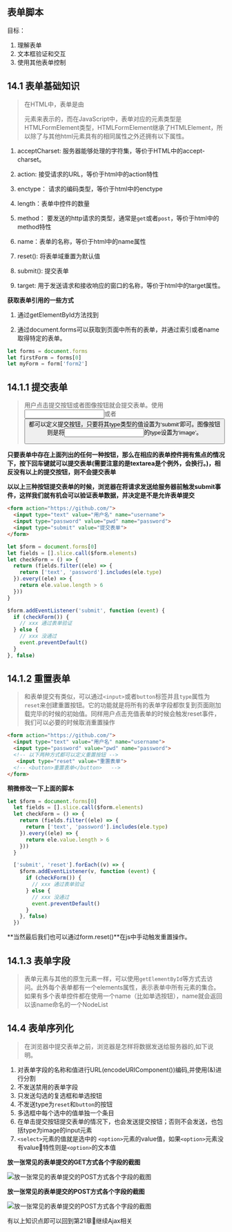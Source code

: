## 表单脚本

目标：

1. 理解表单
2. 文本框验证和交互
3. 使用其他表单控制

## 14.1 表单基础知识

> 在HTML中，表单是由<form>元素来表示的，而在JavaScript中，表单对应的元素类型是HTMLFormElement类型，HTMLFormElement继承了HTMLElement，所以除了与其他html元素具有的相同属性之外还拥有以下属性。

1. acceptCharset: 服务器能够处理的字符集，等价于HTML中的accept-charset。

2. action: 接受请求的URL，等价于html中的action特性

3. enctype： 请求的编码类型，等价于html中的enctype

4. length：表单中控件的数量

5. method： 要发送的http请求的类型，通常是`get`或者`post`，等价于html中的method特性

6. name：表单的名称，等价于html中的name属性

7. reset(): 将表单域重置为默认值

8. submit(): 提交表单

9. target: 用于发送请求和接收响应的窗口的名称，等价于html中的target属性。

**获取表单引用的一些方式**

1. 通过getElementById方法找到

2. 通过document.forms可以获取到页面中所有的表单，并通过索引或者name取得特定的表单。

``` javascript
let forms = document.forms
let firstForm = forms[0]
let myForm = form['form2']

```

## 14.1.1 提交表单

> 用户点击提交按钮或者图像按钮就会提交表单。使用<input>或者<button>都可以定义提交按钮，只要将其type类型的值设置为‘submit’即可。图像按钮则是将<input>的type设置为‘image’。

**只要表单中存在上面列出的任何一种按钮，那么在相应的表单控件拥有焦点的情况下，按下回车键就可以提交表单(需要注意的是textarea是个例外，会换行。)，相反没有以上的提交按钮，则不会提交表单**

**以以上三种按钮提交表单的时候，浏览器在将请求发送给服务器前触发submit事件，这样我们就有机会可以验证表单数据，并决定是不是允许表单提交**

``` html
<form action="https://github.com/">
  <input type="text" value="用户名" name="username">
  <input type="password" value="pwd" name="password">
  <input type="submit" value="提交表单"> 
</form>

```

``` javascript
let $form = document.forms[0]
let fields = [].slice.call($form.elements)
let checkForm = () => {
  return (fields.filter((ele) => {
    return ['text', 'password'].includes(ele.type)
  }).every((ele) => {
    return ele.value.length > 6
  }))
}

$form.addEventListener('submit', function (event) {
  if (checkForm()) {
    // xxx 通过表单验证
  } else {
    // xxx 没通过
    event.preventDefault()
  }
}, false)

```

## 14.1.2 重置表单

> 和表单提交有类似，可以通过`<input>`或者`button`标签并且`type`属性为`reset`来创建重置按钮。它的功能就是将所有的表单字段都恢复到页面刚加载完毕的时候的初始值。同样用户点击充值表单的时候会触发reset事件，我们可以必要的时候取消重置操作

``` html
<form action="https://github.com/">
  <input type="text" value="用户名" name="username">
  <input type="password" value="pwd" name="password">
  <!-- 以下两种方式都可以定义重置按钮 -->
   <input type="reset" value="重置表单">  
  <!-- <button>重置表单</button>   -->
</form>

```

**稍微修改一下上面的脚本**

```  javascript
let $form = document.forms[0]
  let fields = [].slice.call($form.elements)
  let checkForm = () => {
    return (fields.filter((ele) => {
      return ['text', 'password'].includes(ele.type)
    }).every((ele) => {
      return ele.value.length > 6
    }))
  }

  ['submit', 'reset'].forEach((v) => {
    $form.addEventListener(v, function (event) {
      if (checkForm()) {
        // xxx 通过表单验证
      } else {
        // xxx 没通过
        event.preventDefault()
      }
    }, false)
  })

```
**当然最后我们也可以通过form.reset()**在js中手动触发重置操作。

## 14.1.3 表单字段

> 表单元素与其他的原生元素一样，可以使用`getElementById`等方式去访问。此外每个表单都有一个elements属性，表示表单中所有元素的集合。如果有多个表单控件都在使用一个name（比如单选按钮），name就会返回以该name命名的一个NodeList



## 14.4 表单序列化

> 在浏览器中提交表单之前，浏览器是怎样将数据发送给服务器的,如下说明。

1. 对表单字段的名称和值进行URL(encodeURIComponent())编码,并使用(&)进行分割
2. 不发送禁用的表单字段
3. 只发送勾选的复选框和单选按钮
4. 不发送type为`reset`和`button`的按钮
5. 多选框中每个选中的值单独一个条目
6. 在单击提交按钮提交表单的情况下，也会发送提交按钮；否则不会发送，也包括type为image的input元素
7. `<select>`元素的值就是选中的 `<option>`元素的value值，如果`<option>`元素没有value特性则是`<option>`的文本值

**放一张常见的表单提交的GET方式各个字段的截图**


![放一张常见的表单提交的POST方式各个字段的截图](http://odssgnnpf.bkt.clouddn.com/%E8%A1%A8%E5%8D%95%E6%8F%90%E4%BA%A4%E6%96%B9%E5%BC%8Fget.png)


**放一张常见的表单提交的POST方式各个字段的截图**


![放一张常见的表单提交的POST方式各个字段的截图](http://odssgnnpf.bkt.clouddn.com/%E8%A1%A8%E5%8D%95%E6%8F%90%E4%BA%A4%E6%96%B9%E5%BC%8F.png)

有以上知识点即可以回到第21章继续Ajax相关